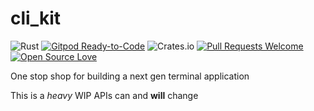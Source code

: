 # cli_kit

![Rust](https://github.com/JesterOrNot/cli_kit/workflows/Rust/badge.svg)
[![Gitpod Ready-to-Code](https://img.shields.io/badge/Gitpod-Ready--to--Code-blue?logo=gitpod)](https://gitpod.io/#https://github.com/JesterOrNot/CliKit) 
![Crates.io](https://img.shields.io/crates/v/cli_kit)
[![Pull Requests Welcome](https://img.shields.io/badge/PRs-welcome-brightgreen.svg)](http://makeapullrequest.com)
[![Open Source Love](https://badges.frapsoft.com/os/v1/open-source.png?v=103)](https://github.com/ellerbrock/open-source-badges)

One stop shop for building a next gen terminal application

This is a *heavy* WIP APIs can and **will** change
